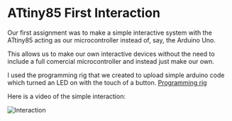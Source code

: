 # ATtiny85 First Interaction

Our first assignment was to make a simple interactive system with the ATtiny85 acting as our microcontroller instead of, say, the Arduino Uno. 

This allows us to make our own interactive devices without the need to include a full comercial microcontroller and instead just make our own. 

I used the programming rig that we created to upload simple arduino code which turned an LED on with the touch of a button. [Programming rig](https://github.com/boatshaman/HomemadeHardware/tree/master/ATtiny85_Jig)

Here is a video of the simple interaction:

![Interaction](media/push.gif)





